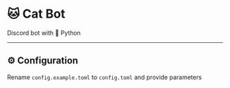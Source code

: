 # 🐱 Cat Bot
Discord bot with 🐍 Python
___
## ⚙ Configuration
Rename `config.example.toml` to `config.toml` and provide parameters
